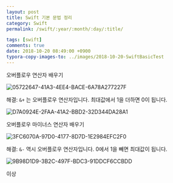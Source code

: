 ```yaml
---
layout: post
title: Swift 기본 문법 정리
category: Swift
permalink: /swift/:year/:month/:day/:title/

tags: [swift]
comments: true
date: 2018-10-20 08:49:00 +0900
typora-copy-images-to: ../images/2018-10-20-SwiftBasicTest
---
```


오버플로우 연산자 배우기

![05722647-41A3-4EE4-BACE-6A78A277227F](/Users/eddiek/Documents/eddiekwon.github.io/images/2018-10-20-SwiftBasicTest/05722647-41A3-4EE4-BACE-6A78A277227F.png)

해결: `&+` 는 오버플로우 연산자입니다. 최대값에서 1을 더하면 0이 됩니다.

![D7A0924E-2FAA-41A2-BBD2-32D344DA28A1](/Users/eddiek/Documents/eddiekwon.github.io/images/2018-10-20-SwiftBasicTest/D7A0924E-2FAA-41A2-BBD2-32D344DA28A1.png)

오버플로우 마이너스 연산자 배우기

![3FC6070A-97D0-4177-8D7D-1E2984EFC2F0](/Users/eddiek/Documents/eddiekwon.github.io/images/2018-10-20-SwiftBasicTest/3FC6070A-97D0-4177-8D7D-1E2984EFC2F0.png)

해결: `&-` 역시 오버플로우 연산자입니다. 0에서  1을 빼면 최대값이 됩니다.

![9B98D1D9-3B2C-497F-BDC3-91DDCF6CCBDD](/Users/eddiek/Documents/eddiekwon.github.io/images/2018-10-20-SwiftBasicTest/9B98D1D9-3B2C-497F-BDC3-91DDCF6CCBDD.png)

이상